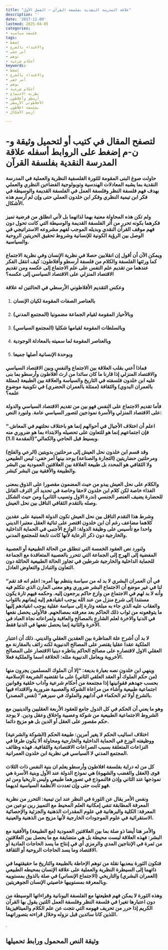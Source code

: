 ```yaml
---
title: "علاقة المدرسة النقدية بفلسفة القرآن – الفصل الأول"
description: ''
date: '2017-11-09'
lastmod: 2025-04-05
categories:
- فلسفة سياسية
tags:
- إضغط
- والاقتداء بالشرع
- أمر خفي
- توهم
- أحكام شرعية
keywords:
- إضغط
- والاقتداء بالشرع
- أمر خفي
- توهم
- أحكام شرعية
- نظرية الاجتماع
- أرسطو وأفلاطون
- الأفلاطوني الأرسطي
- بفلسفة افلاطون
- أرسم الأشكال

---
```

# **لتصفح المقال في كتيب أو لتحميل وثيقة و-ن-م إضغط على الروابط أسفله** **علاقة المدرسة النقدية بفلسفة القرآن**

### حاولت صوغ البنى المقومة للثورة الفلسفية النظرية والعملية في المدرسة النقدية بما يشبه المعادلات الهندسية وتوبولوجية الفضاءين النظري والعملي بهدف فهم فلسفة النظر وفلسفة العمل في الفلسفة القديمة والوسيطة في فكر ابن تيمية النظري وفكر ابن خلدون العملي حتى وإن لم أرسم هذه الأشكال.

### ولم تكن هذه المحاولة معنية بهما لذاتهما بل لأني انطلق من فرضية تميز فكرهما بكونه تحرر من أثر الفلسفة القديمة والوسيطة التي كانت تحول دون فهم موقف القرآن النقدي وبديله الموجب لفهم مشروعه الاستراتيجي في الوصل بين الرؤية الكونية للإنسانية وشروط تحقيق الحريتين الروحية والسياسية.

### ويمكن الآن أن أقول إن انقلابين حصلا في نظرية الإنسان وفي نظرية الاجتماع كما ورثتها الفلسفة والكلام من فلسفة أرسطو وأفلاطون: كيف انتقل الفكر عندهما من تقديم علم النفس على علم الاجتماع إلى عكسه ومن تقديم الاقتصاد المنزلي على الاقتصاد السياسي إلى عكسه؟

### وعكس التقديم الأفلاطوني الأرسطي في الحالتين له علاقة

1. ### بالعناصر الصفات المقومة لكيان الإنسان
2. ### وبالأحياز المقومة لقيام الجماعة مضمونيا (المجتمع المدني)
3. ### وبالسلطات المقومة لقيامها شكليا (المجتمع السياسي)
4. ### وبالعناصر المقومة لما سميته بالمعادلة الوجودية
5. ### وبوحدة الإنسانية أصلها جميعا

### فماذا أعني بقلب العلاقة بين الاجتماع والنفس وبين الاقتصاد السياسي والاقتصاد المنزلي إذا قارنا ما كان سائدا من ارث أفلاطون وأرسطو بما بنى عليه ابن خلدون فلسفته في التاريخ والسياسة والعلاقة بين الطبيعة (ممثلة بالعمران البدوي) والثقافة (ممثلة بالعمران الحضري) في تكوينية موضوع علمه؟

### فأما تقديم الاجتماع على النفس فهو بين من تقديم الاقتصاد السياسي والدولة على الاقتصاد المنزلي والأسرة نموذجين لتصور السياسي عامة. ولنورد النص:

### “اعلم أن اختلاف الأجيال في أحوالهم إنما هو باختلاف نحلتهم في المعاش. فإن اجتماعهم إنما هو للتعاون على تحصيله والابتداء بما هو ضروري منه وبسيط قبل الحاجي والكمالي”(المقدمة اا.1).

### وقد قسم ابن خلدون نحل العيش إلى مرحلتين بدويتين (الرعي والفلح) ومرحلتين حضاريتين (التجارة والصناعة) يوحد بينها أمر خفي: ليس الطبيعي ولا الثقافي هو المحدد بل طبيعة العلاقة بين العلاقتين العمودية بين البشر والطبيعة والأفقية بين البشر كبشر.

### والكلام على نحل العيش يبدو من حيث المضمون مقصورا على الذوق بمعنى الغذاء خاصة لكن كلام ابن خلدون لاحقا وخاصة في تحديد أثر الترف القاتل للحضارة يضيف العنصر الجنسي (ندرة الاول وتسيب الثاني) ومن حيث الشكل وصله بالتقدم الثقافي الناقل بين نحل العيش.

### وشرط هذا التقدم الناقل بين نحل العيش تكون الدولة المبنية على عقدين كلاهما مضاعف رغم أن ابن خلدون اقتصر على ثنائية العقل معتبرا الديني واحدا مع تأسيس على وظيفة الدولة: الوازع الأجنبي في الحماية الداخلية والخارجية دون ذكر الرعاية لأنها كانت تابعة للمجتمع المدني.

### ولنورد نص العقود الخمسة التي تنطلق من الحالة الطبيعية أو العصبية المفضية إلى الهرج إلى الجماعة التي تتحرر بالعصبية المتعاقدة مع الجماعة للحماية الداخلية والخارجية شرطين في تجاوز الحالة الطبيعية الحائلة دون التعاون والتبادل والتعاوض العادل.

### “في أن العمران البشري لا بد له من سياسة ينتظم بها أمره: اعلم انه قد تقم لنا في غير موضع أن الاجتماع البشر ضروري وهو معنى المارن الذي نتكلم فيه وأنه لا بد لهم في الاجتماع من وازع حاكم يرجعون إليه. وحكمه فيهم تارة يكون مستندا إلى شرع منزل من عند الله يوجب انقيادهم إليه إيمانهم بالثواب والعقاب عليه الذي جاء به مبلغه وتارة إلى سياسة عقلية يوجب انقيادهم إليها ما يتوقعونه من ثواب ذلك الحاكم بعد معرفته بمصالحهم. فالأولى يحصل نفعها في الدنيا والاخرة لعلم الشارع بالمصالح والعاقبة ولمراعاته نجاة العباد في الآخرة والثانية إنما يحصل نفعها في الدنيا فقط.

### لا بد أن أشرح علة المناظرة بين العقدين العقلي والديني. ذلك أن اعتبار الملكية عقدا عقليا يقتصر على المصالح الدنيوية لكنه زائف بالمقارنة مع العقلي الاول لاقتصاره على مصالح الحاكم يناظره دينيا الاقتصار على المصالح الأخروية ويعامل الدنيوية مثله: الخلافة اسما والملكية فعلا.

### وينهي ابن خلدون نصه بعبارة بديعة: “إلا أن الملوك المسلمين يجرون منها (من حكم الملوك أو العقد العلقي الثاني) على ما تقتضيه الشريعة الإسلامية بحسب جهدهم فقوانينها إذا مجتمعة من أحكام شرعية وآداب خلقية وقوانين اجتماعية طبيعية وأشاء من مراعاة الشوكة والعصبية ضرورية والاقتداء فيها بالشرع أولا ثم الحكماء في آدابهم والملوك في سيرهم” (نفس المصدر).

### وهو ما يعني أن الحكم في كل الدول جامع للعقود الأربعة العقليين والدينيين مع الشروط الاجتماعية الطبيعية من شوكة وعصبية واخلاق وعقل ودين. لا يوجد حكم مقصور على العقل أو الدين بل هو مزيج دائما.

### اختلاف اساليب الحكم لا يغير أمرين: طبيعة الحكم (الشوكة والشرعية) ووظيفته الوزع في الحماية الداخلية والخارجية ومحاولة ألا يكون طرفا في النزاعات المتعلقة بسبب الصراعات الاقتصادية والثقافية. فهذه وظائف المجتمع المدني لا السياسي في نظرية ابن خلدون العمرانية.

### كل من له دراية بفلسفة افلاطون وأرسطو يعلم ان بنية النفس ذات الثلاث قوى (العقل والغضب والشهوة) هي نموذج الدولة عند الأول وبنية الأسرة هي نموذجها عند الثاني وإذن فالنموذج في تصورهما طبيعي وليس تاريخيا ومن ثم فهو ثابت حتى وإن تعددت الأنظمة السياسية لديهما.

### ونفس الأمر يقال عن الثورة في النظر عند ابن تيمية: التحرر من نظرية المعرفة المطابقة تنفي إمكانية العلم المحيط مع التمييز رين نوعين من المعرفة: الكلية والبرهانية في علوم المقدرات الذهنية والجزئية والإحصائية الاستقرائية في علوم الموجودات الخارجية لأنها مزيج من الذهنية والعينية.

### والأمر هنا أيضا ذو صلة بما بين العلاقتين العمودية (مع الطبيعة) والأفقية مع البشر: فهذه العلاقة ليست محيطة بل هي متضايفة مع ما يحصل بين العلاقتين من ثمرة في الإنتاجين المدي والرمزي أي في إنتاج ما يسد الحاجات المادية أو الاقتصاد وما يسد الحاجات الروحية أو الثقافة.

### فتكون الثورة ببعديها نقلة من توهم الإحاطة بالطبيعة والتاريخ ما حقيقتهما في ذاتهما إلى السيطرة النظرية والعملية على علاقة الإنسان بمحيطه الطبيعي (العمران البشري) والتاريخي (الاجتماع الإنساني) في صلة بالذوق بمستوييه وبالمعرفة بمستوييها خاصيتي الإنسان الجوهريتين.

### وهذه الثورة لا يمكن فهم قطيعتها مع الفلسفة اليونانية وقراءاتها الوسيطة من دون اعتبارها تغيرا في فلسفة النظر وفلسفة العمل اللتين يقول بها القرآن الكريم إذا حرر من تحريف فهومه التي نتجت عن علم الكلام والميتافيزيقا اللذين كانا سائدين قبل نزوله وخلال قراءته بتصوراتهما.

.

## وثيقة النص المحمول ورابط تحميلها

###

